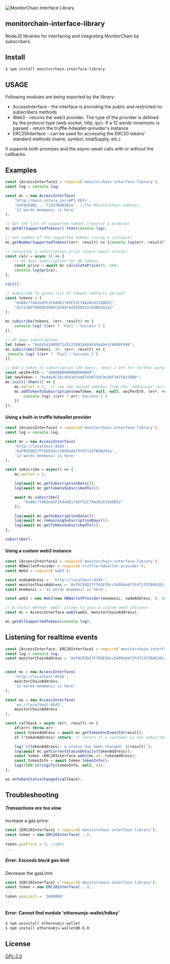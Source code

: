 ![MonitorChain Interface Library](https://monitorchain.com/wp-content/uploads/2018/08/Logo-MonitorChain-BlueS.png)

## monitorchain-interface-library
NodeJS libraries for interfacing and integrating MonitorChain by subscribers.

## Install
```bash
$ npm install monitorchain-interface-library
```

## USAGE
Following modules are being exported by the library:

- AccessInterface - the interface is providing the public and restricted-to-subscribers methods
- Web3 - returns the web3 provider. The type of the provider is defined by the protocol type (web socket,  http, ipc). If a 12 words mnemonic is passed - return the truffle-hdwallet-provider's instance
- ERC20Interface - can be used for accessing the ERC20 tokens' standard methods (name, symbol, totalSupply, etc.)

It supports both promises and the async-await calls with or without the callbacks.

## Examples
```javascript
const {AccessInterface} = require('monitorchain-interface-library');
const log = console.log;

const mc = new AccessInterface(
    'http://main.infura.io/<API KEY>',
    '0xF8CE9D2....71337Bd6201a', //The MonitorChain address
    '12 words mnemonic is here'
);

// Get the list of supported tokens (resolve a promise)
mc.getAllSupportedTokens().then(console.log);

// Get number of the supported tokens (using a callback)
mc.getNumberSupportedTokens((err, result) => {console.log(err, result)})

// Calculate a subscription price (async-await syntax)
const calc = async () => {
    // 45-days subscription for 50 tokens
    const price = await mc.calculatePrice(45, 50);
    console.log(price);
};

calc();

// Subscribe to given list of tokens (default period)
const tokens = [
    "0xB8c77482e45F1F44dE1745F52C74426C631bDD52",
    "0xf230b790E05390FC8295F4d3F60332c93BEd42e2"
];

mc.subscribe(tokens, (err, result) => {
    console.log(`${err ? 'Fail':'Success'}`)
});

// 45 days subscription
let token = "0xE41d2489571d322189246DaFA5ebDe1F4699F498";
mc.subscribe([token], 45, (err, result) => {
 console.log(`${err ? 'Fail':'Success'}`)
});

// Add a token to subscription (30 days), remit 1 eth for further purposes
const weiPerEth = "1000000000000000000";
let newToken = "0xA4e8C3Ec456107eA67d3075bF9e3DF3A75823DB0";
mc.init().then(() => {
    mc.wallet = 1;  // use the second address from the 'addresses' array generated by the truffle hdwallet provider
    mc.addTokenToSubscription(newToken, null, null, weiPerEth, (err, result) => {
        console.log(`${err ? err:'Success'}`)
    })
});
```

#### Using a built-in truffle hdwallet provider
```javascript
const {AccessInterface} = require('monitorchain-interface-library');
const log = console.log;

const mc = new AccessInterface(
    'http://localhost:8545',
    '0xF8CE9D27Ff65E59cc5499a44f3fd71337Bd6201a',
    '12 words mnemonic is here'
);

const subscribe = async() => {
    mc.wallet = 2;

    log(await mc.getSubscriptionData());
    log(await mc.getTokensSubscribedTo());

    await mc.subscribe([
        "0xB8c77482e45F1F44dE1745F52C74426C631bDD52"
    ]);

    log(await mc.getSubscriptionData());
    log(await mc.remainingSubscriptionDays());
    log(await mc.getTokensSubscribedTo());
};

subscribe();
```


#### Using a custom web3 instance

```javascript
const {AccessInterface} = require('monitorchain-interface-library');
const HDWalletProvider = require('truffle-hdwallet-provider');
const Web3 = require('web3');

const nodeAddress =  'http://localhost:8545';
const monitorChainAddress = '0xF8CE9D27Ff65E59cc5499a44f3fd71337Bd6201a';
const mnemonic = '12 words mnemonic is here';

const web3 = new Web3(new HDWalletProvider(mnemonic, nodeAddress, 0, 20));

// A static method 'web3' allows to pass a custom web3 instance
const mc = AccessInterface.web3(web3, monitorChainAddress);

mc.getAllSupportedTokens(console.log);
```

## Listening for realtime events
```javascript
const {AccessInterface, ERC20Interface} = require('monitorchain-interface-library');
const log = console.log;
const monitorChainAddress = '0xF8CE9D27Ff65E59cc5499a44f3fd71337Bd6201a';


const mc = new AccessInterface(
    'http://localhost:8545',
    monitorChainAddress,
    '12 words mnemonic is here'
);

const ws = new AccessInterface(
    'ws://localhost:8543',
    monitorChainAddress
);

const callback = async (err, result) => {
    if(err) throw err;
    const tokenAddress = await mc.getTokenForEventId(result);
    if (!tokenAddress) return; // return if a customer is not subscribed to token

    log(`${tokenAddress}: a status has been changed: ${result}`);
    log(await mc.getCurrentStatusDetails(tokenAddress));
    const token =ERC20Interface.web3(mc.w3, tokenAddress);
    const tokenInfo = await token.tokenInfo();
    log(JSON.stringify(tokenInfo, null, 4));
};

ws.onTokenStatusChanged(callback);
```
## Troubleshooting
##### Transactions are too slow
Increase a gas price:
```javascript
const {ERC20Interface} = require('monitorchain-interface-library');
const token = new ERC20Interface(...);
...
token.gasPrice = 3; //gWei
...

```
##### Error: Exceeds block gas limit
Decrease the gasLimit:
```javascript
const {ERC20Interface} = require('monitorchain-interface-library');
const token = new ERC20Interface(...);
...
token.gasLimit = '3000000'
...

```

#### Error: Cannot find module 'ethereumjs-wallet/hdkey'
```bash
$ npm uninstall ethereumjs-wallet
$ npm install ethereumjs-wallet@0.6.0
```

## License

[GPL-2.0](https://opensource.org/licenses/GPL-2.0 "GNU General Public License version 2")
